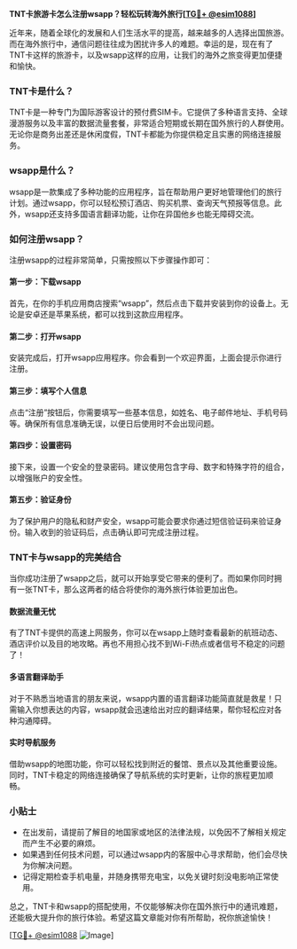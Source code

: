 **TNT卡旅游卡怎么注册wsapp？轻松玩转海外旅行[[TG💪+ @esim1088](https://t.me/s/esim1088)]**

近年来，随着全球化的发展和人们生活水平的提高，越来越多的人选择出国旅游。而在海外旅行中，通信问题往往成为困扰许多人的难题。幸运的是，现在有了TNT卡这样的旅游卡，以及wsapp这样的应用，让我们的海外之旅变得更加便捷和愉快。

### TNT卡是什么？

TNT卡是一种专门为国际游客设计的预付费SIM卡。它提供了多种语言支持、全球漫游服务以及丰富的数据流量套餐，非常适合短期或长期在国外旅行的人群使用。无论你是商务出差还是休闲度假，TNT卡都能为你提供稳定且实惠的网络连接服务。

### wsapp是什么？

wsapp是一款集成了多种功能的应用程序，旨在帮助用户更好地管理他们的旅行计划。通过wsapp，你可以轻松预订酒店、购买机票、查询天气预报等信息。此外，wsapp还支持多国语言翻译功能，让你在异国他乡也能无障碍交流。

### 如何注册wsapp？

注册wsapp的过程非常简单，只需按照以下步骤操作即可：

#### 第一步：下载wsapp

首先，在你的手机应用商店搜索“wsapp”，然后点击下载并安装到你的设备上。无论是安卓还是苹果系统，都可以找到这款应用程序。

#### 第二步：打开wsapp

安装完成后，打开wsapp应用程序。你会看到一个欢迎界面，上面会提示你进行注册。

#### 第三步：填写个人信息

点击“注册”按钮后，你需要填写一些基本信息，如姓名、电子邮件地址、手机号码等。确保所有信息准确无误，以便日后使用时不会出现问题。

#### 第四步：设置密码

接下来，设置一个安全的登录密码。建议使用包含字母、数字和特殊字符的组合，以增强账户的安全性。

#### 第五步：验证身份

为了保护用户的隐私和财产安全，wsapp可能会要求你通过短信验证码来验证身份。输入收到的验证码后，点击确认即可完成注册过程。

### TNT卡与wsapp的完美结合

当你成功注册了wsapp之后，就可以开始享受它带来的便利了。而如果你同时拥有一张TNT卡，那么这两者的结合将使你的海外旅行体验更加出色。

#### 数据流量无忧

有了TNT卡提供的高速上网服务，你可以在wsapp上随时查看最新的航班动态、酒店评价以及目的地攻略。再也不用担心找不到Wi-Fi热点或者信号不稳定的问题了！

#### 多语言翻译助手

对于不熟悉当地语言的朋友来说，wsapp内置的语言翻译功能简直就是救星！只需输入你想表达的内容，wsapp就会迅速给出对应的翻译结果，帮你轻松应对各种沟通障碍。

#### 实时导航服务

借助wsapp的地图功能，你可以轻松找到附近的餐馆、景点以及其他重要设施。同时，TNT卡稳定的网络连接确保了导航系统的实时更新，让你的旅程更加顺畅。

### 小贴士

- 在出发前，请提前了解目的地国家或地区的法律法规，以免因不了解相关规定而产生不必要的麻烦。
- 如果遇到任何技术问题，可以通过wsapp内的客服中心寻求帮助，他们会尽快为你解决问题。
- 记得定期检查手机电量，并随身携带充电宝，以免关键时刻没电影响正常使用。

总之，TNT卡和wsapp的搭配使用，不仅能够解决你在国外旅行中的通讯难题，还能极大提升你的旅行体验。希望这篇文章能对你有所帮助，祝你旅途愉快！

[[TG💪+ @esim1088](https://t.me/s/esim1088) ![Image](https://i.postimg.cc/4NQfJmqS/Snipaste-2025-05-13-00-14-12.png)]